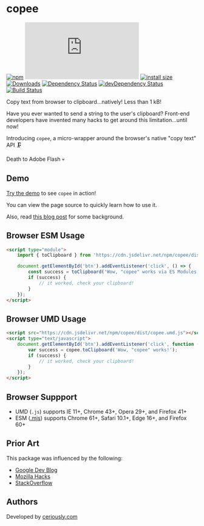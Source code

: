 # copee

[![npm](https://img.shields.io/npm/v/copee.svg)](https://www.npmjs.com/package/copee)
[![size](http://img.badgesize.io/https://cdn.jsdelivr.net/npm/copee/dist/copee.umd.js?compression=gzip)](https://cdn.jsdelivr.net/npm/copee/dist/copee.umd.js)
[![install size](https://packagephobia.now.sh/badge?p=copee)](https://packagephobia.now.sh/result?p=copee)
[![Downloads](https://img.shields.io/npm/dt/copee.svg)](https://www.npmjs.com/package/copee)
[![Dependency Status](https://david-dm.org/styfle/copee.svg)](https://david-dm.org/styfle/copee)
[![devDependency Status](https://david-dm.org/styfle/copee/dev-status.svg)](https://david-dm.org/styfle/copee?type=dev)
[![Build Status](https://travis-ci.org/styfle/copee.svg?branch=master)](https://travis-ci.org/styfle/copee)

Copy text from browser to clipboard...natively! Less than 1 kB!

Have you ever wanted to send a string to the user's clipboard? Front-end developers have invented many hacks to get around this limitation...until now!

Introducing `copee`, a micro-wrapper around the browser's native "copy text" API 🗜️

Death to Adobe Flash 💀

## Demo

[Try the demo](https://copee.ceriously.com/) to see `copee` in action!

You can view the page source to quickly learn how to use it.

Also, read [this blog post](https://www.ceriously.com/blog/post.php?id=2017-10-16-es6-modules-today-with-typescript.md) for some background.

## Browser ESM Usage

```html
<script type="module">
    import { toClipboard } from 'https://cdn.jsdelivr.net/npm/copee/dist/copee.mjs';

    document.getElementById('btn').addEventListener('click', () => {
        const success = toClipboard('Wow, "copee" works via ES Modules!');
        if (success) {
            // it worked, check your clipboard!
        }
    });
</script>
```

## Browser UMD Usage

```html
<script src="https://cdn.jsdelivr.net/npm/copee/dist/copee.umd.js"></script>
<script type="text/javascript">
    document.getElementById('btn').addEventListener('click', function () {
        var success = copee.toClipboard('Wow, "copee" works!');
        if (success) {
            // it worked, check your clipboard!
        }
    });
</script>
```

## Browser Suppport

- UMD (`.js`) supports IE 11+, Chrome 43+, Opera 29+, and Firefox 41+
- ESM ([.mjs](https://caniuse.com/#feat=es6-module)) supports Chrome 61+, Safari 10.1+, Edge 16+, and Firefox 60+

## Prior Art

This package was influenced by the following:

- [Google Dev Blog](https://developers.google.com/web/updates/2015/04/cut-and-copy-commands) 
- [Mozilla Hacks](https://hacks.mozilla.org/2015/09/flash-free-clipboard-for-the-web/)
- [StackOverflow](https://stackoverflow.com/a/30810322/266535)

## Authors

Developed by [ceriously.com](https://www.ceriously.com)
